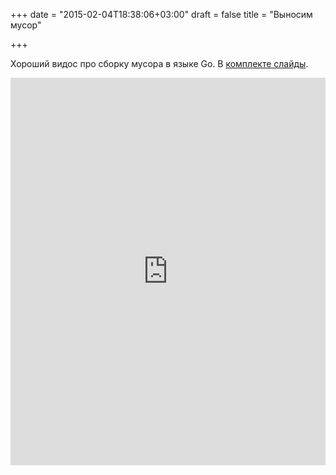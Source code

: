+++
date = "2015-02-04T18:38:06+03:00"
draft = false
title = "Выносим мусор"

+++

<p>Хороший видос про сборку мусора в языке Go. В <a href="https://github.com/kisielk/takingoutthetrash">комплекте слайды</a>.</p>
 <iframe width="100%" height="620" src="https://www.youtube.com/embed/l3zHGMgtr2Y" frameborder="0" allowfullscreen></iframe>